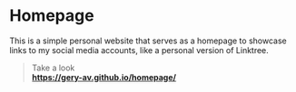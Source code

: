 # Homepage 

This is a simple personal website that serves as a homepage to showcase links to my social media accounts, like a personal version of Linktree.
<br>
> Take a look <br>
**https://gery-av.github.io/homepage/**
